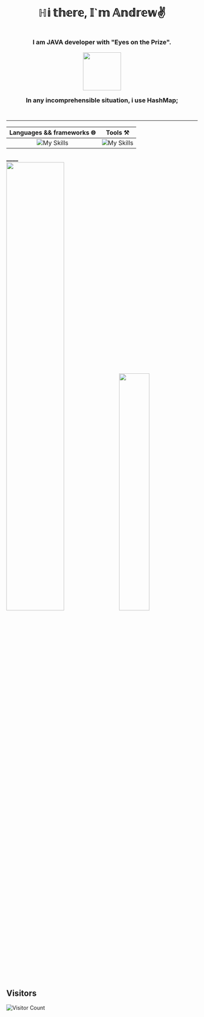 <h1 align="center"> 
  ℍ𝕚 𝕥𝕙𝕖𝕣𝕖, 𝕀`𝕞 𝔸𝕟𝕕𝕣𝕖𝕨✌️
<h1>
<h3 align="center"> 
  I am JAVA developer with "Eyes on the Prize". 
      <p/>
  <img src = "https://octodex.github.com/images/gangnamtocat.png" width = "100" />
      <p/>
  In any incomprehensible situation, i use HashMap<?>; <br> <br>
<h3>

  
___
    
<div align="center">
  
|  Languages && frameworks :globe_with_meridians:| Tools :hammer_and_pick:|
| :-------------: |:------------------:|
| <div align="center" padding = '55px'> ![My Skills](https://skillicons.dev/icons?i=java,spring,hibernate,html&perline=4) | ![My Skills](https://skillicons.dev/icons?i=androidstudio,bootstrap,css,docker,git,idea,jenkins,kafka,kubernetes,maven,nginx,postgres,postman,processing,&perline=6) |

</div>
____

<div class='container'>
<img style="height: auto; width: 55%;" class="img" src="https://github-readme-stats.vercel.app/api?username=Futsey&show_icons=true&theme=blue-green" />
&nbsp;
&nbsp;
<img style="height: auto; width: 40%;" class="img" src="https://github-readme-stats.vercel.app/api/top-langs/?username=Futsey&theme=blue-green&langs_count=8&layout=compact" /></div>
</div>

## Visitors
![Visitor Count](https://profile-counter.glitch.me/Futsey/count.svg)

